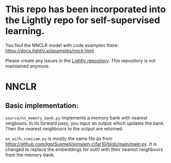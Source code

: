 # This repo has been incorporated into the Lightly repo for self-supervised learning. 
You find the NNCLR model with code examples there: https://docs.lightly.ai/examples/nnclr.html

Please create any issues in the [Lightly repository](https://github.com/lightly-ai/lightly). This repository is not maintained anymore.


# NNCLR


## Basic implementation:
`source/nn_memory_bank.py` implements a memory bank with nearest neigbours. In its forward pass, you input an output which updates the bank. Then the nearest neighbours to the output are returned.

`nn_with_simsiam.py` is mostly the same file as from https://github.com/IgorSusmelj/simsiam-cifar10/blob/main/main.py. It is changed to replace the embeddings for out0 with their nearest neighbours from the memory bank.
